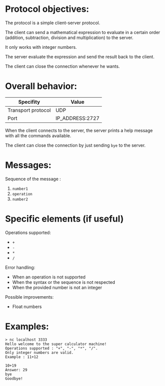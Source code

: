 # Protocol objectives:

The protocol is a simple client-server protocol.

The client can send a mathematical expression to evaluate in a certain order
(addition, subtraction, division and multiplication) to the server.

It only works with integer numbers.

The server evaluate the expression and send the result back to the client.

The client can close the connection whenever he wants.

# Overall behavior:

| Specifity          | Value           |
|--------------------|-----------------|
| Transport protocol | UDP             |
| Port               | IP_ADDRESS:2727 |

When the client connects to the server, the server prints a help message with
all the commands available.

The client can close the connection by just sending `bye` to the server.

# Messages:

Sequence of the message :
1. `number1`
2. `operation`
3. `number2`

# Specific elements (if useful)

Operations supported:
- `+`
- `-`
- `*`
- `/`

Error handling:
- When an operation is not supported
- When the syntax or the sequence is not respected
- When the provided number is not an integer

Possible improvements:
- Float numbers

# Examples:

```
> nc localhost 3333
Hello welcome to the super calculator machine!
Operations supported : "+", "-", "*", "/".
Only integer numbers are valid.
Example : 11+12

10+19
Answer: 29
bye
Goodbye!
```
